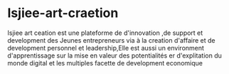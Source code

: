 # Isjiee-art-craetion
Isjiee art ceation est une plateforme de d'innovation ,de support et development des Jeunes entrepreneurs via à la creation d'affaire et de development personnel et leadership,Elle est aussi un environment d'apprentissage  sur la mise en valeur des potentialités  er d'explitation du monde digital et les multiples facette de development economique
